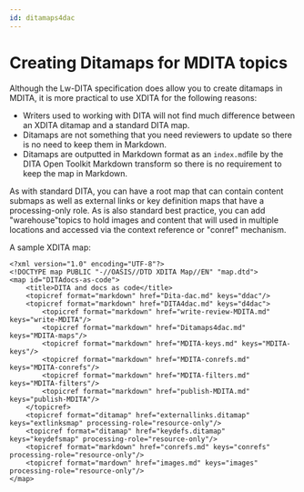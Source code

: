 ```yaml
---
id: ditamaps4dac
---
```


# Creating Ditamaps for MDITA topics

Although the Lw-DITA specification does allow you to create ditamaps in MDITA, it is more practical to use XDITA for the following reasons: 

- Writers used to working with DITA will not find much difference between an XDITA ditamap and a standard DITA map.
- Ditamaps are not something that you need reviewers to update so there is no need to keep them in Markdown.
- Ditamaps are outputted in Markdown format as an `index.md`file by the DITA Open Toolkit Markdown transform so there is no requirement to keep the map in Markdown.

As with standard DITA, you can have a root map that can contain content submaps as well as external links or key definition maps that have a processing-only role. As is also standard best practice, you can add "warehouse"topics to hold images and content that will used in multiple locations and accessed via the context reference or "conref" mechanism.

A sample XDITA map:

```
<?xml version="1.0" encoding="UTF-8"?>
<!DOCTYPE map PUBLIC "-//OASIS//DTD XDITA Map//EN" "map.dtd">
<map id="DITAdocs-as-code">    
    <title>DITA and docs as code</title>
    <topicref format="markdown" href="Dita-dac.md" keys="ddac"/>
    <topicref format="markdown" href="DITA4dac.md" keys="d4dac">
        <topicref format="markdown" href="write-review-MDITA.md" keys="write-MDITA"/>
        <topicref format="markdown" href="Ditamaps4dac.md" keys="MDITA-maps"/>
        <topicref format="markdown" href="MDITA-keys.md" keys="MDITA-keys"/>
        <topicref format="markdown" href="MDITA-conrefs.md" keys="MDITA-conrefs"/>
        <topicref format="markdown" href="MDITA-filters.md" keys="MDITA-filters"/>
        <topicref format="markdown" href="publish-MDITA.md" keys="publish-MDITA"/>
    </topicref>
    <topicref format="ditamap" href="externallinks.ditamap" keys="extlinksmap" processing-role="resource-only"/>
    <topicref format="ditamap" href="keydefs.ditamap" keys="keydefsmap" processing-role="resource-only"/>
    <topicref format="markdown" href="conrefs.md" keys="conrefs" processing-role="resource-only"/>
    <topicref format="mardown" href="images.md" keys="images" processing-role="resource-only"/>   
</map>
```

